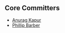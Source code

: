 ## Core Committers
* [Anurag Kapur](http://www.anuragkapur.com/)     
* [Phillip Barber](http://phillbarber.blogspot.co.uk)